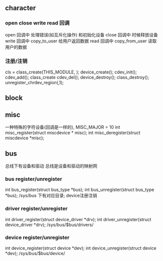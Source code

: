 ## character
### open close write read 回调
open  回调中 处理错误(如互斥化操作) 和初始化设备
close 回调中 时候释放设备
write 回调中 copy_to_user   给用户返回数据
read  回调中 copy_from_user 读取用户的数据
### 注册/注销
cls = class_create(THIS_MODULE, );
device_create();
cdev_init();
cdev_add();
class_create
cdev_del();
device_destroy();
class_destroy();
unregister_chrdev_region(,1);

## block

## misc
一种特殊的字符设备(回调是一样的), MISC_MAJOR = 10
int misc_register(struct miscdevice * misc);
int misc_deregister(struct miscdevice *misc);

## bus
总线下有设备和驱动 总线是设备和驱动的映射网
### bus register/unregister
int bus_register(struct bus_type *bus);
int bus_unregister(struct bus_type *bus);
/sys/bus 下有对应目录;
device注册注销
### driver register/unregister
int driver_register(struct device_driver *drv);
int driver_unregister(struct device_driver *drv);
/sys/bus/$bus/drivers/
### device register/unregister
int device_register(struct device *dev);
int device_unregister(struct device *dev);
/sys/bus/$bus/device/